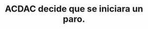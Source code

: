 ---
layout: post
title:  ACDAC decide que se iniciara un paro.
image: /public/acdac.jpg
timeline-date: Septiembre 15 de 2017
---